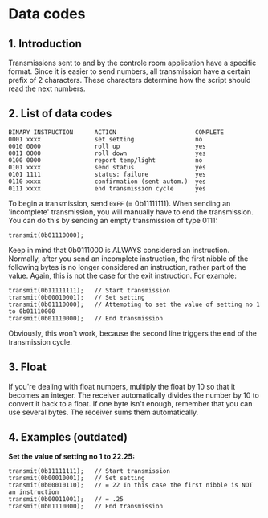 # Data codes
## 1. Introduction
Transmissions sent to and by the controle room application have a specific format. Since it is easier to send numbers, all transmission have a certain prefix of 2 characters. These characters determine how the script should read the next numbers.

## 2. List of data codes
```
BINARY INSTRUCTION      ACTION                      COMPLETE
0001 xxxx               set setting                 no
0010 0000               roll up                     yes
0011 0000               roll down                   yes
0100 0000               report temp/light           no
0101 xxxx               send status                 yes
0101 1111               status: failure             yes
0110 xxxx               confirmation (sent autom.)  yes
0111 xxxx               end transmission cycle      yes
```

To begin a transmission, send ``0xFF`` (= 0b11111111). When sending an 'incomplete' transmission, you will manually have to end the transmission. You can do this by sending an empty transmission of type 0111:

``transmit(0b01110000);``

Keep in mind that 0b0111000 is ALWAYS considered an instruction. Normally, after you send an incomplete instruction, the first nibble of the following bytes is no longer considered an instruction, rather part of the value. Again, this is not the case for the exit instruction. For example:

```
transmit(0b11111111);   // Start transmission
transmit(0b00010001);   // Set setting
transmit(0b01110000);   // Attempting to set the value of setting no 1 to 0b01110000
transmit(0b01110000);   // End transmission
```

Obviously, this won't work, because the second line triggers the end of the transmission cycle.

## 3. Float
If you're dealing with float numbers, multiply the float by 10 so that it becomes an integer. The receiver automatically divides the number by 10 to convert it back to a float. If one byte isn't enough, remember that you can use several bytes. The receiver sums them automatically.

## 4. Examples (outdated)
**Set the value of setting no 1 to 22.25:**
```
transmit(0b11111111);   // Start transmission
transmit(0b00010001);   // Set setting
transmit(0b00010110);   // = 22 In this case the first nibble is NOT an instruction
transmit(0b00011001);   // = .25
transmit(0b01110000);   // End transmission
```